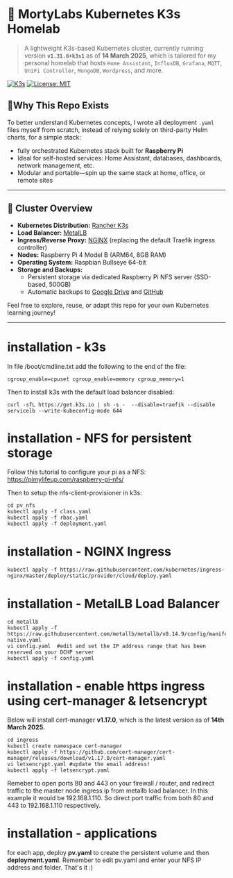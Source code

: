 # 🧠 MortyLabs Kubernetes K3s Homelab

> A lightweight K3s-based Kubernetes cluster, currently running version **`v1.31.6+k3s1`** as of **14 March 2025**, which is tailored for my personal homelab that hosts `Home Assistant`, `InfluxDB`, `Grafana`, `MQTT`, `UniFi Controller`, `MongoDB`, `Wordpress`, and more.

[![K3s](https://img.shields.io/badge/K3s-v1.31.6--k3s1-blue.svg)]()
[![License: MIT](https://img.shields.io/badge/license-MIT-green.svg)]()

## 🤔Why This Repo Exists

To better understand Kubernetes concepts, I wrote all deployment `.yaml` files myself from scratch, instead of relying solely on third-party Helm charts, for a simple stack:

- fully orchestrated Kubernetes stack built for **Raspberry Pi**
- Ideal for self-hosted services: Home Assistant, databases, dashboards, network management, etc.
- Modular and portable—spin up the same stack at home, office, or remote sites

---
## 🚀 **Cluster Overview**

- **Kubernetes Distribution:** [Rancher K3s](https://k3s.io/)
- **Load Balancer:** [MetalLB](https://metallb.universe.tf/)
- **Ingress/Reverse Proxy:** [NGINX](https://kubernetes.github.io/ingress-nginx/) (replacing the default Traefik ingress controller)
- **Nodes:** Raspberry Pi 4 Model B (ARM64, 8GB RAM)
- **Operating System:** Raspbian Bullseye 64-bit
- **Storage and Backups:**
  - Persistent storage via dedicated Raspberry Pi NFS server (SSD-based, 500GB)
  - Automatic backups to [Google Drive](https://drive.google.com/) and [GitHub](https://github.com)

Feel free to explore, reuse, or adapt this repo for your own Kubernetes learning journey!

---

# installation - k3s

In file /boot/cmdline.txt add the following to the end of the file:
```
cgroup_enable=cpuset cgroup_enable=memory cgroup_memory=1
```

Then to install k3s with the default load balancer disabled:
```
curl -sfL https://get.k3s.io | sh -s -  --disable=traefik --disable servicelb --write-kubeconfig-mode 644
```

# installation - NFS for persistent storage

Follow this tutorial to configure your pi as a NFS:
https://pimylifeup.com/raspberry-pi-nfs/

Then to setup the nfs-client-provisioner in k3s:
```
cd pv_nfs
kubectl apply -f class.yaml
kubectl apply -f rbac.yaml
kubectl apply -f deployment.yaml
```

# installation - NGINX Ingress
```
kubectl apply -f https://raw.githubusercontent.com/kubernetes/ingress-nginx/master/deploy/static/provider/cloud/deploy.yaml
```

# installation - MetalLB Load Balancer
```
cd metallb
kubectl apply -f https://raw.githubusercontent.com/metallb/metallb/v0.14.9/config/manifests/metallb-native.yaml
vi config.yaml  #edit and set the IP address range that has been reserved on your DCHP server
kubectl apply -f config.yaml
```

# installation - enable https ingress using cert-manager & letsencrypt

Below will install cert-manager **v1.17.0**, which is the latest version as of **14th March 2025.**
```
cd ingress
kubectl create namespace cert-manager
kubectl apply -f https://github.com/cert-manager/cert-manager/releases/download/v1.17.0/cert-manager.yaml
vi letsencrypt.yaml #update the email address!
kubectl apply -f letsencrypt.yaml
```

Remeber to open ports 80 and 443 on your firewall / router, and redirect traffic to the master node ingress ip from metallb load balancer. In this example it would be 192.168.1.110. So direct port traffic from both 80 and 443 to 192.168.1.110 respectively.

# installation - applications

for each app, deploy **pv.yaml** to create the persistent volume and then **deployment.yaml**. Remember to edit pv.yaml and enter your NFS IP address and folder. That's it :) 
